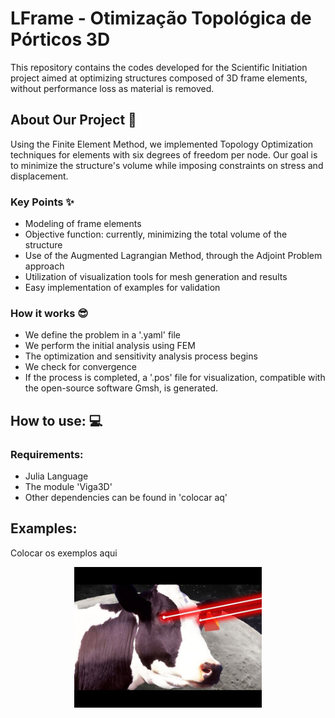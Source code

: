 # LFrame - Otimização Topológica de Pórticos 3D

This repository contains the codes developed for the Scientific Initiation project aimed at optimizing structures composed of 3D frame elements, without performance loss as material is removed.

## About Our Project :rocket:

Using the Finite Element Method, we implemented Topology Optimization techniques for elements with six degrees of freedom per node. Our goal is to minimize the structure's volume while imposing constraints on stress and displacement.

### Key Points :sparkles:

- Modeling of frame elements
- Objective function: currently, minimizing the total volume of the structure
- Use of the Augmented Lagrangian Method, through the Adjoint Problem approach
- Utilization of visualization tools for mesh generation and results
- Easy implementation of examples for validation

### How it works :sunglasses:

  - We define the problem in a '.yaml' file
  - We perform the initial analysis using FEM
  - The optimization and sensitivity analysis process begins
  - We check for convergence
  - If the process is completed, a '.pos' file for visualization, compatible with the open-source software Gmsh, is generated.

## How to use: :computer:
### Requirements:
- Julia Language
- The module 'Viga3D'
- Other dependencies can be found in 'colocar aq'

## Examples:
Colocar os exemplos aqui

<p align="center">
<img src="./docs/beam.jpeg"  width="300">
</p>
 
